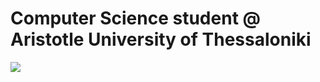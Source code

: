 # Computer Science student @ Aristotle University of Thessaloniki

![](https://github-readme-stats.vercel.app/api/top-langs/?username=theofanous&theme=gotham&hide_border=true&include_all_commits=false&count_private=false&layout=compact)

<!-- Proudly created with GPRM ( https://gprm.itsvg.in ) -->
